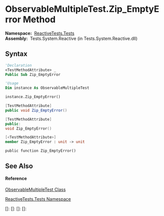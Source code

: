 # ObservableMultipleTest.Zip\_EmptyError Method

**Namespace:**  [ReactiveTests.Tests](ReactiveTests.Tests\ReactiveTests.Tests.md)  
**Assembly:**  Tests.System.Reactive (in Tests.System.Reactive.dll)

## Syntax

```vb
'Declaration
<TestMethodAttribute> _
Public Sub Zip_EmptyError
```

```vb
'Usage
Dim instance As ObservableMultipleTest

instance.Zip_EmptyError()
```

```csharp
[TestMethodAttribute]
public void Zip_EmptyError()
```

```c++
[TestMethodAttribute]
public:
void Zip_EmptyError()
```

```fsharp
[<TestMethodAttribute>]
member Zip_EmptyError : unit -> unit 
```

```jscript
public function Zip_EmptyError()
```

## See Also

#### Reference

[ObservableMultipleTest Class](ObservableMultipleTest\ObservableMultipleTest.md)

[ReactiveTests.Tests Namespace](ReactiveTests.Tests\ReactiveTests.Tests.md)

[]: 
[]: 
[]: 
[]: 
